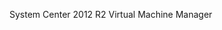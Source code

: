 <Token xmlns:xlink="http://www.w3.org/1999/xlink">System Center 2012 R2 Virtual Machine Manager</Token>

<!--HONumber=Jun16_HO4-->


